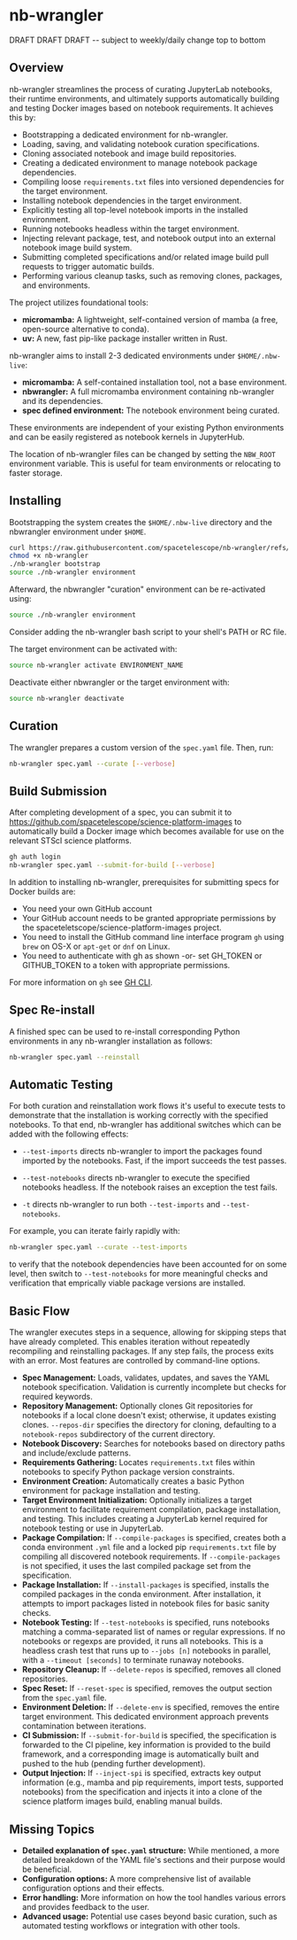 # nb-wrangler

DRAFT DRAFT DRAFT  -- subject to weekly/daily change top to bottom

## Overview
nb-wrangler streamlines the process of curating JupyterLab notebooks, their runtime environments, and ultimately supports automatically building and testing Docker images based on notebook requirements. It achieves this by:

- Bootstrapping a dedicated environment for nb-wrangler.
- Loading, saving, and validating notebook curation specifications.
- Cloning associated notebook and image build repositories.
- Creating a dedicated environment to manage notebook package dependencies.
- Compiling loose `requirements.txt` files into versioned dependencies for the target environment.
- Installing notebook dependencies in the target environment.
- Explicitly testing all top-level notebook imports in the installed environment.
- Running notebooks headless within the target environment.
- Injecting relevant package, test, and notebook output into an external notebook image build system.
- Submitting completed specifications and/or related image build pull requests to trigger automatic builds.
- Performing various cleanup tasks, such as removing clones, packages, and environments.

The project utilizes foundational tools:

- **micromamba:** A lightweight, self-contained version of mamba (a free, open-source alternative to conda).
- **uv:** A new, fast pip-like package installer written in Rust.

nb-wrangler aims to install 2-3 dedicated environments under `$HOME/.nbw-live`:

- **micromamba:** A self-contained installation tool, not a base environment.
- **nbwrangler:** A full micromamba environment containing nb-wrangler and its dependencies.
- **spec defined environment:** The notebook environment being curated.

These environments are independent of your existing Python environments and can be easily registered as notebook kernels in JupyterHub.

The location of nb-wrangler files can be changed by setting the `NBW_ROOT` environment variable. This is useful for team environments or relocating to faster storage.

## Installing

Bootstrapping the system creates the `$HOME/.nbw-live` directory and the nbwrangler environment under `$HOME`.

```bash
curl https://raw.githubusercontent.com/spacetelescope/nb-wrangler/refs/heads/main/nb-wrangler >nb-wrangler
chmod +x nb-wrangler
./nb-wrangler bootstrap
source ./nb-wrangler environment
```

Afterward, the nbwrangler "curation" environment can be re-activated using:

```bash
source ./nb-wrangler environment
```

Consider adding the nb-wrangler bash script to your shell's PATH or RC file.

The target environment can be activated with:

```bash
source nb-wrangler activate ENVIRONMENT_NAME
```

Deactivate either nbwrangler or the target environment with:

```bash
source nb-wrangler deactivate
```

## Curation

The wrangler prepares a custom version of the `spec.yaml` file. Then, run:

```bash
nb-wrangler spec.yaml --curate [--verbose]
```

## Build Submission

After completing development of a spec, you can submit it to https://github.com/spacetelescope/science-platform-images
to automatically build a Docker image which becomes available for use on the relevant STScI science platforms.

```bash
gh auth login
nb-wrangler spec.yaml --submit-for-build [--verbose]
```

In addition to installing nb-wrangler, prerequisites for submitting specs for Docker builds are:

- You need your own GitHub account
- Your GitHub account needs to be granted appropriate permissions by the spaceteletscope/science-platform-images project.
- You need to install the GitHub command line interface program `gh` using `brew` on OS-X or `apt-get` or `dnf` on Linux.
- You need to authenticate with gh as shown -or- set GH_TOKEN or GITHUB_TOKEN to a token with appropriate permissions.

For more information on `gh` see [GH CLI](https://cli.github.com  "gh GitHub CLI program").

## Spec Re-install

A finished spec can be used to re-install corresponding Python environments in any nb-wrangler installation as follows:

```bash
nb-wrangler spec.yaml --reinstall
```

## Automatic Testing

For both curation and reinstallation work flows it's useful to execute tests to demonstrate that the installation is
working correctly with the specified notebooks.  To that end,  nb-wrangler has additional switches which can be added
with the following effects:

- `--test-imports`  directs nb-wrangler to import the packages found imported by the notebooks. Fast, if the import succeeds the test passes.

- `--test-notebooks`  directs nb-wrangler to execute the specified notebooks headless. If the notebook raises an exception the test fails.

- `-t` directs nb-wrangler to run both `--test-imports` and `--test-notebooks`.

For example, you can iterate fairly rapidly with:

```bash
nb-wrangler spec.yaml --curate --test-imports
```

to verify that the notebook dependencies have been accounted for on some level, then switch to `--test-notebooks` for more meaningful checks and verification that emprically viable package versions are installed.

## Basic Flow

The wrangler executes steps in a sequence, allowing for skipping steps that have already completed. This enables iteration without repeatedly recompiling and reinstalling packages. If any step fails, the process exits with an error. Most features are controlled by command-line options.

- **Spec Management:** Loads, validates, updates, and saves the YAML notebook specification. Validation is currently incomplete but checks for required keywords.
- **Repository Management:** Optionally clones Git repositories for notebooks if a local clone doesn't exist; otherwise, it updates existing clones. `--repos-dir` specifies the directory for cloning, defaulting to a `notebook-repos` subdirectory of the current directory.
- **Notebook Discovery:** Searches for notebooks based on directory paths and include/exclude patterns.
- **Requirements Gathering:** Locates `requirements.txt` files within notebooks to specify Python package version constraints.
- **Environment Creation:** Automatically creates a basic Python environment for package installation and testing.
- **Target Environment Initialization:** Optionally initializes a target environment to facilitate requirement compilation, package installation, and testing. This includes creating a JupyterLab kernel required for notebook testing or use in JupyterLab.
- **Package Compilation:** If `--compile-packages` is specified, creates both a conda environment `.yml` file and a locked pip `requirements.txt` file by compiling all discovered notebook requirements. If `--compile-packages` is not specified, it uses the last compiled package set from the specification.
- **Package Installation:** If `--install-packages` is specified, installs the compiled packages in the conda environment. After installation, it attempts to import packages listed in notebook files for basic sanity checks.
- **Notebook Testing:** If `--test-notebooks` is specified, runs notebooks matching a comma-separated list of names or regular expressions. If no notebooks or regexps are provided, it runs all notebooks. This is a headless crash test that runs up to `--jobs [n]` notebooks in parallel, with a `--timeout [seconds]` to terminate runaway notebooks.
- **Repository Cleanup:** If `--delete-repos` is specified, removes all cloned repositories.
- **Spec Reset:** If `--reset-spec` is specified, removes the output section from the `spec.yaml` file.
- **Environment Deletion:** If `--delete-env` is specified, removes the entire target environment. This dedicated environment approach prevents contamination between iterations.
- **CI Submission:** If `--submit-for-build` is specified, the specification is forwarded to the CI pipeline, key information is provided to the build framework, and a corresponding image is automatically built and pushed to the hub (pending further development).
- **Output Injection:** If `--inject-spi` is specified, extracts key output information (e.g., mamba and pip requirements, import tests, supported notebooks) from the specification and injects it into a clone of the science platform images build, enabling manual builds.

## Missing Topics

- **Detailed explanation of `spec.yaml` structure:** While mentioned, a more detailed breakdown of the YAML file's sections and their purpose would be beneficial.
- **Configuration options:** A more comprehensive list of available configuration options and their effects.
- **Error handling:** More information on how the tool handles various errors and provides feedback to the user.
- **Advanced usage:** Potential use cases beyond basic curation, such as automated testing workflows or integration with other tools.
